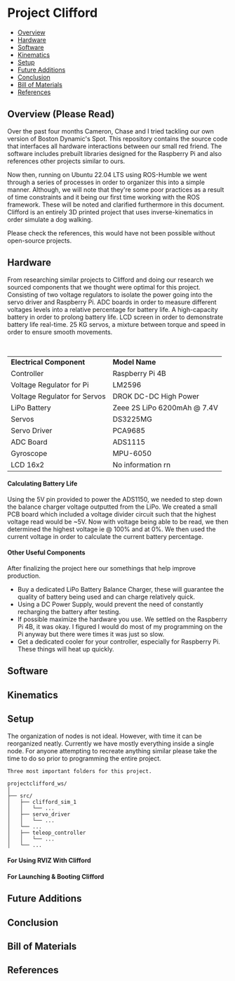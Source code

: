 
# Project Clifford


* [Overview](#overview)
* [Hardware](#hardware)
* [Software](#software)
* [Kinematics](#kinematics)
* [Setup](#setup)
* [Future Additions](#future-additions)
* [Conclusion](#conclusion)
* [Bill of Materials](#bill-of-materials)
* [References](#references)

## Overview (Please Read)
Over the past four months Cameron, Chase and I tried tackling our own version of Boston Dynamic's Spot. This repository contains the source code that interfaces all hardware interactions between our small red friend. The software includes prebuilt libraries designed for the Raspberry Pi and also references other projects similar to ours. 

Now then, running on Ubuntu 22.04 LTS using ROS-Humble we went through a series of processes in order to organizer this into a simple manner. Although, we will note that they're some poor practices as a result of time constraints and it being our first time working with the ROS framework. These will be noted and clarified furthermore in this document. Clifford is an entirely 3D printed project that uses inverse-kinematics in order simulate a dog walking.

Please check the references, this would have not been possible without open-source projects. 

## Hardware
From researching similar projects to Clifford and doing our research we sourced components that we thought were optimal for this project. Consisting of two voltage regulators to isolate the power going into the servo driver and Raspberry Pi. ADC boards in order to measure different voltages levels into a relative percentage for battery life. A high-capacity battery in order to prolong battery life. LCD screen in order to demonstrate battery life real-time. 25 KG servos, a mixture between torque and speed in order to ensure smooth movements. 

<br>
  
<table>
  <tr>
    <td> <b>Electrical Component </b></td>
    <td>  <b>Model Name </b>  </td>
  </tr>

  <tr>
    <td>Controller</td>
    <td>Raspberry Pi 4B</td>
  </tr>
  
   <tr>
    <td>Voltage Regulator for Pi</td>
    <td>LM2596</td>
  </tr>

 <tr>
    <td>Voltage Regulator for Servos</td>
    <td>DROK DC-DC High Power </td>
  </tr>

 <tr>
    <td>LiPo Battery</td>
    <td>Zeee 2S LiPo 6200mAh @ 7.4V</td>
</tr>

 <tr>
    <td>Servos</td>
    <td>DS3225MG</td>
</tr>

 <tr>
    <td>Servo Driver</td>
    <td>PCA9685</td>
</tr>

 <tr>
    <td>ADC Board</td>
    <td>ADS1115</td>
</tr>

 <tr>
    <td>Gyroscope</td>
    <td>MPU-6050</td>
</tr>

 <tr>
    <td>LCD 16x2</td>
    <td>No information rn</td>
</tr>
 
</table>

#### Calculating Battery Life 
Using the 5V pin provided to power the ADS1150, we needed to step down the balance charger voltage outputted from the LiPo. We created a small PCB board which included a voltage divider circuit such that the highest voltage read would be ~5V. Now with voltage being able to be read, we then determined the highest voltage ie @ 100% and at 0%. We then used the current voltage in order to calculate the current battery percentage.

#### Other Useful Components  
After finalizing the project here our somethings that help improve production. 
  - Buy a dedicated LiPo Battery Balance Charger, these will guarantee the quality of battery being used and can charge relatively quick.
  - Using a DC Power Supply, would prevent the need of constantly recharging the battery after testing.
  - If possible maximize the hardware you use. We settled on the Raspberry Pi 4B, it was okay. I figured I would do most of my programming on the Pi anyway but there were times it was just so slow.
  - Get a dedicated cooler for your controller, especially for Raspberry Pi. These things will heat up quickly.






## Software

## Kinematics

## Setup
The organization of nodes is not ideal. However, with time it can be reorganized neatly. Currently we have mostly everything inside a single node. For anyone attempting to recreate anything similar please take the time to do so prior to programming the entire project.

```
Three most important folders for this project.

projectclifford_ws/
│
├── src/
│   ├── clifford_sim_1
│   │   └── ...
│   ├── servo_driver
│   │   └── ...  
│   └── ...
│   ├── teleop_controller
│   │   └── ...  
│   └── ...
```

#### For Using RVIZ With Clifford

#### For Launching & Booting Clifford

## Future Additions

## Conclusion

## Bill of Materials

## References
